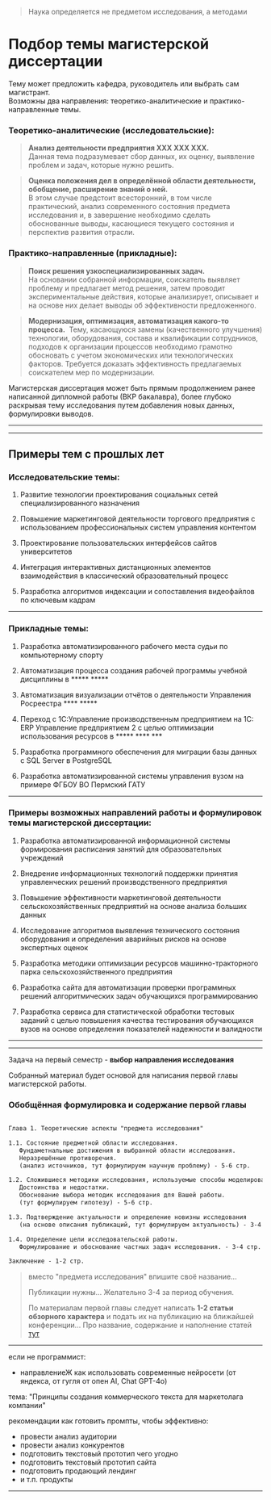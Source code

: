 > Наука определяется не предметом исследования, а методами  

# Подбор темы магистерской диссертации  

Тему может предложить кафедра, руководитель или выбрать сам магистрант.  
Возможны два направления: теоретико-аналитические и практико-направленные темы.  

### Теоретико-аналитические (исследовательские):  

> **Анализ деятельности предприятия XXX XXX XXX.**  
> Данная тема подразумевает сбор данных, их оценку, выявление проблем и задач, которые нужно решить.  

> **Оценка положения дел в определённой области деятельности, обобщение, расширение знаний о ней.**  
> В этом случае предстоит всесторонний, в том числе практический, анализ современного состояния предмета исследования и, в завершение необходимо сделать обоснованные выводы, касающиеся текущего состояния и перспектив развития отрасли.  

### Практико-направленные (прикладные):  

> **Поиск решения узкоспециализированных задач.**  
> На основании собранной информации, соискатель выявляет проблему и предлагает метод решения, затем проводит экспериментальные действия, которые анализирует, описывает и на основе них делает выводы об эффективности предложенного.  

> **Модернизация, оптимизация, автоматизация какого-то процесса.**  
> Тему, касающуюся замены (качественного улучшения) технологии, оборудования, состава и квалификации сотрудников, подходов к организации процессов необходимо грамотно обосновать с учетом экономических или технологических факторов. Требуется доказать эффективность предлагаемых соискателем мер по модернизации.  

Магистерская диссертация может быть прямым продолжением ранее написанной дипломной работы (ВКР бакалавра), более глубоко раскрывая тему исследования путем добавления новых данных, формулировки выводов.  

---  

---  

## Примеры тем с прошлых лет  

### Исследовательские темы:  

1. Развитие технологии проектирования социальных сетей специализированного назначения

2. Повышение маркетинговой деятельности торгового предприятия с использованием профессиональных систем управления контентом

3. Проектирование пользовательских интерфейсов сайтов университетов

4. Интеграция интерактивных дистанционных элементов взаимодействия в классический образовательный процесс

5. Разработка алгоритмов индексации и сопоставления видеофайлов по ключевым кадрам

---  

### Прикладные темы:  

1. Разработка автоматизированного рабочего места судьи по компьютерному спорту

2. Автоматизация процесса создания рабочей программы учебной дисциплины в ***** *****

3. Автоматизация визуализации отчётов о деятельности Управления Росреестра **** *****

4. Переход с 1С:Управление производственным предприятием на 1С: ERP Управление предприятием 2 с целью оптимизации использования ресурсов в ***** **** ***

5. Разработка программного обеспечения для миграции базы данных с SQL Server в PostgreSQL

6. Разработка автоматизированной системы управления вузом на примере ФГБОУ ВО Пермский ГАТУ

---  

### Примеры возможных направлений работы и формулировок темы магистерской диссертации:

1. Разработка автоматизированной информационной системы формирования расписания занятий для образовательных учреждений  

2. Внедрение информационных технологий поддержки принятия управленческих решений производственного предприятия  

3. Повышение эффективности маркетинговой деятельности сельскохозяйственных предприятий на основе анализа больших данных  

4. Исследование алгоритмов выявления технического состояния оборудования и определения аварийных рисков на основе экспертных оценок  

5. Разработка методики оптимизации ресурсов машинно-тракторного парка сельскохозяйственного предприятия  

6. Разработка сайта для автоматизации проверки программных решений алгоритмических задач обучающихся программированию  

7. Разработка сервиса для статистической обработки тестовых заданий с целью повышения качества тестирования обучающихся вузов на основе определения показателей надежности и валидности  

---  

---  

Задача на первый семестр - **выбор направления исследования**  

Собранный материал будет основой для написания первой главы магистерской работы.  

### Обобщённая формулировка и содержание первой главы  

```txt

Глава 1. Теоретические аспекты "предмета исследования"

1.1. Состояние предметной области исследования. 
   Фундаметнальные достижения в выбранной области исследования. 
   Неразрешённые противоречия. 
   (анализ источников, тут формулируем научную проблему) - 5-6 стр.  

1.2. Сложившиеся методики исследования, используемые способы моделирования.  
   Достоинства и недостатки. 
   Обоснование выбора методик исследования для Вашей работы.  
   (тут формулируем гипотезу) - 5-6 стр.  

1.3. Подтверждение актуальности и определение новизны исследования 
   (на основе описания публикаций, тут формулируем актуальность) - 3-4 стр.  

1.4. Определение цели исследовательской работы.  
   Формулирование и обоснование частных задач исследования. - 3-4 стр.  

Заключение - 1-2 стр.  

```

> вместо "предмета исследования" впишите своё название...  
> 
> Публикации нужны... Желательно 3-4 за период обучения.  
> 
> По материалам первой главы следует написать **1-2 статьи обзорного характера** и подать их на публикацию на ближайшей конференции...
> Про название, содержание и наполнение статей [тут](статья.md)  

---  

если не программист:  

- направлениеЖ как использовать современные нейросети (от яндекса, от гугля от опен AI, Chat GPT-4o)  

тема: "Принципы создания коммерческого текста для маркетолага компании"  

рекомендации как готовить промпты, чтобы эффективно:   

- провести анализ аудитории  
- провести анализ конкурентов  
- подготовить текстовый прототип чего угодно  
- подготовить текстовый прототип сайта  
- подготовить продающий лендинг  
- и т.п. продукты

---  

